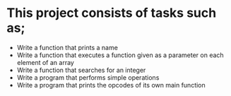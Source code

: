 # This project consists of tasks such as;

* Write a function that prints a name
* Write a function that executes a function given as a parameter on each element of an array
* Write a function that searches for an integer
* Write a program that performs simple operations
* Write a program that prints the opcodes of its own main function
